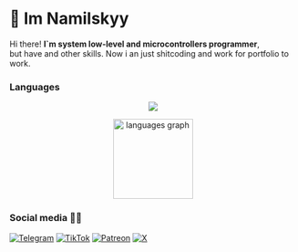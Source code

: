 # :wave: Im Namilskyy
Hi there! **I`m system low-level and microcontrollers programmer**,<br> 
but have and other skills. Now i an just shitcoding and work for portfolio to
work.

### Languages
<p align="center">
  <img src = "https://skillicons.dev/icons?i=md,c,cpp,rust,py,bash">
</p>

<div align="center">
  <img src="https://github-readme-stats.vercel.app/api/top-langs?username=nam4ik&hide=makefile,cmake,html,javascript,css,dockerfile&locale=en&hide_title=true&layout=compact&card_width=320&langs_count=6&theme=onedark&hide_border=true&order=2" height="140" alt="languages graph"  />
</div>

### Social media 😶‍🌫️


[![Telegram](https://img.shields.io/badge/Telegram-@ArcaneDevStudio-blue?style=flat-square&logo=telegram)](https://t.me/ArcaneDevStudio) 
[![TikTok](https://img.shields.io/badge/TikTok-@ArcaneDevStudio-black?style=flat-square&logo=tiktok)](https://www.tiktok.com/@ArcaneDevStudio)
[![Patreon](https://img.shields.io/badge/Patreon-Nam4ik-orange?style=flat-square&logo=patreon)](https://www.patreon.com/Nam4ik) 
[![X](https://img.shields.io/badge/X-ArcaneDevStud10-lightblue?style=flat-square&logo=x)](https://twitter.com/ArcaneDevStud10) 





 
